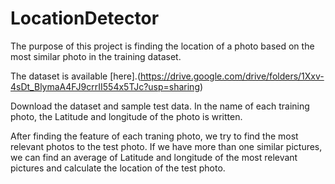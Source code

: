 # LocationDetector

The purpose of this project is finding the location of a photo based on the most similar photo in the training dataset.

The dataset is available [here].(https://drive.google.com/drive/folders/1Xxv-4sDt_BlymaA4FJ9crrII554x5TJc?usp=sharing)

Download the dataset and sample test data. In the name of each training photo, the Latitude and longitude of the photo is written.

After finding the feature of each traning photo, we try to find the most relevant photos to the test photo. If we have more than one similar pictures, we can find an average of Latitude and longitude of the most relevant pictures and calculate the location of the test photo.

